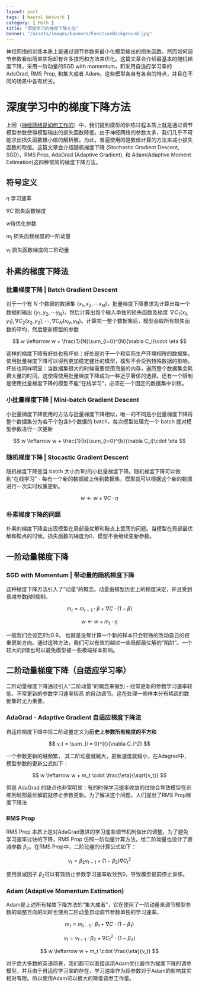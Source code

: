 ```yaml
---
layout: post
tags: [ Neural Network ]
category: [ Math ]
title: "深度学习的梯度下降方法"
banner: "/assets/images/banners/FunctionBackground.jpg"
---
```


神经网络的训练本质上是通过调节参数来最小化模型输出的损失函数。然而如何调节参数看似简单实际却有许多技巧和方法来优化。这篇文章会介绍最基本的随机梯度下降，采用一阶动量的SGD with momentum，和采用自适应学习率的AdaGrad, RMS Prop, 和集大成者 Adam。这些模型各自有各自的特点，并且在不同的场景中各有优劣。

# 深度学习中的梯度下降方法

上回（[神经网络是如何工作的](https://markchenyutian.github.io/Markchen_Blog/2020/07/31/How-do-Neural-Network-Work.html)）中，我们提到模型的训练过程本质上就是通过调节模型参数使得模型输出的损失函数降低。由于神经网络的参数太多，我们几乎不可能求出损失函数极小值的解析解。为此，普遍使用的是数值计算的方法来减小损失函数的取值。这篇文章会介绍随机梯度下降 (Stochastic Gradient Descent, SGD)，RMS Prop, AdaGrad (Adaptive Gradient), 和 Adam(Adaptive Moment Estimation)这四种常简的梯度下降方法。

## 符号定义

$\eta$ 学习速率

$\nabla C$ 损失函数梯度

$w$待优化参数

$m_t$ 损失函数梯度的一阶动量

$v_t$ 损失函数梯度的二阶动量

## 朴素的梯度下降法
### 批量梯度下降  |  Batch Gradient Descent
对于一个有 $N$ 个数据的数据集 $\{x_1, x_2, \cdots x_N\}$，批量梯度下降要求先计算出每一个数据的输出 $\{y_1, y_2, \cdots y_N\}$，然后计算出每个输入单独的损失函数及梯度 $\nabla C_1(x_1, y_1), \nabla C_2(x_2, y_2), \cdots, \nabla C_N(x_N, y_N)$。计算完一整个数据集后，模型会取所有损失函数的平均，然后更新模型的参数

$$
w \leftarrow w + \frac{1}{N}\sum_{i=0}^{N}{\nabla C_i}\cdot \eta
$$

这样的梯度下降有好处也有坏处：好处是对于一个和实际生产环境相符的数据集，使用批量梯度下降可以得到更加稳定健壮的模型，模型不会受到特殊数据的影响。坏处也同样明显：当数据集很大的时候需要使用海量的内存，遍历整个数据集会耗费大量的时间。这使得使用批量梯度下降成为一种近乎奢侈的选择。还有一个限制是使用批量梯度下降的模型不能“在线学习”，必须在一个固定的数据集中训练。

### 小批量梯度下降  |  Mini-batch Gradient Descent
小批量梯度下降使用的方法与批量梯度下降相似，唯一的不同是小批量梯度下降将整个数据集分为若干个包含$b$个数据的 batch，每次模型处理完一个 batch 就对模型参数进行一次更新

$$
w \leftarrow w + \frac{1}{b}\sum_{i=0}^{b}{\nabla C_i}\cdot \eta
$$

### 随机梯度下降  |  Stocastic Gradient Descent
随机梯度下降是当 batch 大小为1时的小批量梯度下降。随机梯度下降可以做到“在线学习” - 每有一个新的数据被上传到数据集，模型就可以根据这个新的数据进行一次实时权重更新。

$$
w \leftarrow w + \nabla C \cdot \eta
$$

### 朴素梯度下降的问题
朴素的梯度下降会出现模型在局部最优解和鞍点上震荡的问题。当模型在局部最优解和鞍点的时候，损失函数的梯度为0，模型不会继续更新参数。

## 一阶动量梯度下降

### SGD with Momentum  |  带动量的随机梯度下降
这种梯度下降方法引入了“动量”的概念。动量由模型历史上的梯度决定，并且受到衰减参数$\beta$的控制。

$$
m_t = m_{t-1} \cdot \beta + \nabla C \cdot (1 - \beta)
$$

$$
w \leftarrow w + m_t \cdot \eta
$$

一般我们会设定$\beta$为0.9， 也就是说每计算一个新的样本只会轻微的改动自己的权重更新方向。通过这种方法，我们可以有效的越过一些局部最优解的“陷阱”。一个较大的$\beta$值也可以避免模型被一些极端样本影响。

## 二阶动量梯度下降（自适应学习率）

二阶动量梯度下降通过引入“二阶动量”的概念来做到 - 经常更新的参数学习速率较低，不常更新的参数学习速率较高 的自动调节。这在处理一些样本分布稀疏的数据集时尤为重要。

### AdaGrad - Adaptive Gradient 自适应梯度下降法
自适应梯度下降中将二阶动量定义为**历史上参数所有梯度的平方和**

$$
v_t = \sum_{i = 0}^{t}{\nabla C_i^2}
$$

一个参数更新的越频繁， 其二阶动量就越大，更新速度就越小，在Adagrad中，模型参数的更新公式如下：

$$
w \leftarrow w + m_t \cdot \frac{\eta}{\sqrt{v_t}}
$$

但是 AdaGrad 的缺点也非常明显：有的时候学习速率收敛的过快会导致模型在训练到局部最优解前就停止参数更新。为了解决这个问题，人们提出了RMS Prop梯度下降法

### RMS Prop
RMS Prop 本质上是对AdaGrad激进的学习速率调节机制做出的调整。为了避免学习速率过快的下降，RMS Prop 仿照一阶动量计算方法，给二阶动量也设计了衰减参数 $\beta_2$。在RMS Prop中，二阶动量的计算公式如下：

$$
v_t = \beta_2 v_{t - 1} + (1 - \beta_2) \nabla C_t^2
$$

使用衰减因子 $\beta_2$可以有效防止参数学习速率收敛到0，导致模型提前停止训练。

### Adam (Adaptive Momentum Estimation)
Adam是上述所有梯度下降方法的“集大成者”，它在使用了一阶动量来调节模型参数的调整方向的同时也使用二阶动量自动调节参数单独的学习速率。

$$
m_t = m_{t-1} \cdot \beta_1 + \nabla C \cdot (1 - \beta_1)
$$

$$
v_t = v_{t - 1}\cdot \beta_2 + \nabla C_t^2\cdot (1 - \beta_2)
$$

$$
w \leftarrow w + m_t \cdot \frac{\eta}{v_t}
$$

对于绝大多数的英语场景，我们都可以直接运用Adam优化器作为梯度下降的调参模型，并且由于自适应学习率的存在，学习速率作为超参数对于Adam的影响其实相对有限。所以使用Adam可以极大的降低调参工作量。